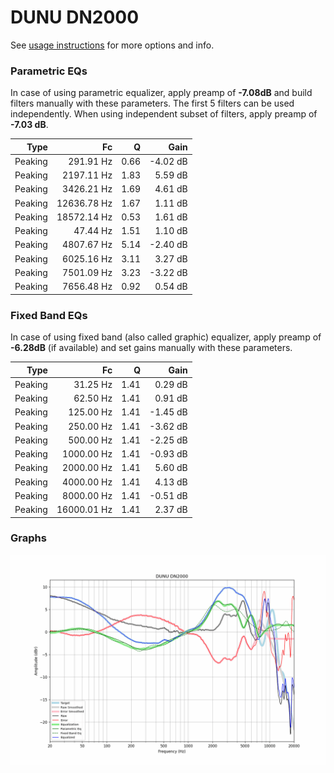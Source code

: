 # DUNU DN2000
See [usage instructions](https://github.com/jaakkopasanen/AutoEq#usage) for more options and info.

### Parametric EQs
In case of using parametric equalizer, apply preamp of **-7.08dB** and build filters manually
with these parameters. The first 5 filters can be used independently.
When using independent subset of filters, apply preamp of **-7.03 dB**.

| Type    | Fc          |    Q | Gain     |
|--------:|------------:|-----:|---------:|
| Peaking | 291.91 Hz   | 0.66 | -4.02 dB |
| Peaking | 2197.11 Hz  | 1.83 | 5.59 dB  |
| Peaking | 3426.21 Hz  | 1.69 | 4.61 dB  |
| Peaking | 12636.78 Hz | 1.67 | 1.11 dB  |
| Peaking | 18572.14 Hz | 0.53 | 1.61 dB  |
| Peaking | 47.44 Hz    | 1.51 | 1.10 dB  |
| Peaking | 4807.67 Hz  | 5.14 | -2.40 dB |
| Peaking | 6025.16 Hz  | 3.11 | 3.27 dB  |
| Peaking | 7501.09 Hz  | 3.23 | -3.22 dB |
| Peaking | 7656.48 Hz  | 0.92 | 0.54 dB  |

### Fixed Band EQs
In case of using fixed band (also called graphic) equalizer, apply preamp of **-6.28dB**
(if available) and set gains manually with these parameters.

| Type    | Fc          |    Q | Gain     |
|--------:|------------:|-----:|---------:|
| Peaking | 31.25 Hz    | 1.41 | 0.29 dB  |
| Peaking | 62.50 Hz    | 1.41 | 0.91 dB  |
| Peaking | 125.00 Hz   | 1.41 | -1.45 dB |
| Peaking | 250.00 Hz   | 1.41 | -3.62 dB |
| Peaking | 500.00 Hz   | 1.41 | -2.25 dB |
| Peaking | 1000.00 Hz  | 1.41 | -0.93 dB |
| Peaking | 2000.00 Hz  | 1.41 | 5.60 dB  |
| Peaking | 4000.00 Hz  | 1.41 | 4.13 dB  |
| Peaking | 8000.00 Hz  | 1.41 | -0.51 dB |
| Peaking | 16000.01 Hz | 1.41 | 2.37 dB  |

### Graphs
![](./DUNU%20DN2000.png)